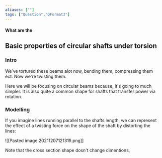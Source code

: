 ```yaml
---
aliases: [""]
tags: ["Question","QFormat3"]
---
```


#### What are the
## Basic properties of circular shafts under torsion

### Intro

We've tortured these beams alot now, bending them, compressing them ect. Now we're twisting them.

Here we will be focusing on circular beams because, it's going to much simpler. It is also quite a common shape for shafts that transfer power via rotation.

### Modelling
If you imagine lines running parallel to the shafts length, we can represent the effect of a twisting force on the shape of the shaft by distorting the lines:

![[Pasted image 20211207121319.png]]

Note that the cross section shape dosn't change dimentions, 
